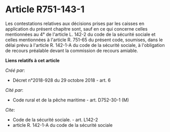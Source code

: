 # Article R751-143-1

Les contestations relatives aux décisions prises par les caisses en application du présent chapitre sont, sauf en ce qui
concerne celles mentionnées au 4° de l'article L. 142-2 du code de la sécurité sociale et celles mentionnées à l'article R.
751-65 du présent code, soumises, dans le délai prévu à l'article R. 142-1-A du code de la sécurité sociale, à l'obligation
de recours préalable devant la commission de recours amiable.

**Liens relatifs à cet article**

_Créé par_:

  - Décret n°2018-928 du 29 octobre 2018 - art. 6

_Cité par_:

  - Code rural et de la pêche maritime - art. D752-30-1 (M)

_Cite_:

  - Code de la sécurité sociale. - art. L142-2
  - article R. 142-1-A du code de la sécurité sociale
